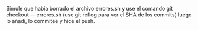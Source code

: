 Simule que habia borrado el archivo errores.sh y use el comando git checkout <SHA> -- errores.sh (use git reflog para ver el SHA de los commits) luego lo añadi, lo commitee y hice el push.
